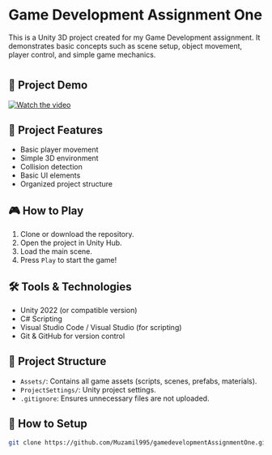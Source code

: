 # Game Development Assignment One

This is a Unity 3D project created for my Game Development assignment. It demonstrates basic concepts such as scene setup, object movement, player control, and simple game mechanics.
#
 ## 🎥 Project Demo

[![Watch the video](https://img.youtube.com/vi/4aSQenRUxMU/maxresdefault.jpg)](https://youtu.be/4aSQenRUxMU)


## 🚀 Project Features
- Basic player movement
- Simple 3D environment
- Collision detection
- Basic UI elements
- Organized project structure

## 🎮 How to Play
1. Clone or download the repository.
2. Open the project in Unity Hub.
3. Load the main scene.
4. Press `Play` to start the game!

## 🛠️ Tools & Technologies
- Unity 2022 (or compatible version)
- C# Scripting
- Visual Studio Code / Visual Studio (for scripting)
- Git & GitHub for version control

## 📂 Project Structure
- `Assets/`: Contains all game assets (scripts, scenes, prefabs, materials).
- `ProjectSettings/`: Unity project settings.
- `.gitignore`: Ensures unnecessary files are not uploaded.

## 📜 How to Setup
```bash
git clone https://github.com/Muzamil995/gamedevelopmentAssignmentOne.git
